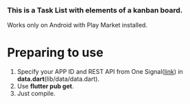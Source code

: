 ### This is a Task List with elements of a kanban board.

Works only on Android with Play Market installed.

# Preparing to use
1. Specify your APP ID and REST API from One Signal([link](https://onesignal.com/)) in **data.dart**(lib/data/data.dart).
2. Use **flutter pub get**.
3. Just compile.
